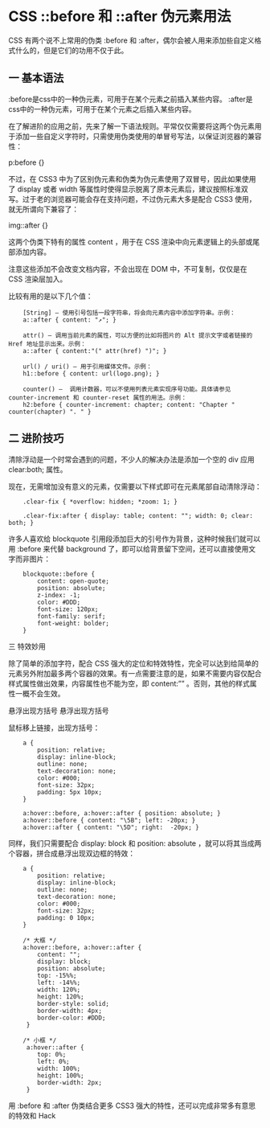 
# CSS ::before 和 ::after 伪元素用法

CSS 有两个说不上常用的伪类 :before 和 :after，偶尔会被人用来添加些自定义格式什么的，但是它们的功用不仅于此。


## 一 基本语法

:before是css中的一种伪元素，可用于在某个元素之前插入某些内容。
:after是css中的一种伪元素，可用于在某个元素之后插入某些内容。


在了解进阶的应用之前，先来了解一下语法规则。平常仅仅需要将这两个伪元素用于添加一些自定义字符时，只需使用伪类使用的单冒号写法，以保证浏览器的兼容性：


p:before  {}

不过，在 CSS3 中为了区别伪元素和伪类为伪元素使用了双冒号，因此如果使用了 display 或者 width 等属性时使得显示脱离了原本元素后，建议按照标准双写。过于老的浏览器可能会存在支持问题，不过伪元素大多是配合 CSS3 使用，就无所谓向下兼容了：

img::after {}

这两个伪类下特有的属性 content ，用于在 CSS 渲染中向元素逻辑上的头部或尾部添加内容。

注意这些添加不会改变文档内容，不会出现在 DOM 中，不可复制，仅仅是在 CSS 渲染层加入。

比较有用的是以下几个值：

```
	[String] – 使用引号包括一段字符串，将会向元素内容中添加字符串。示例：
	a::after { content: "↗"; }
	
	attr() – 调用当前元素的属性，可以方便的比如将图片的 Alt 提示文字或者链接的 Href 地址显示出来。示例：
	a::after { content:"(" attr(href) ")"; }
	
	url() / uri() – 用于引用媒体文件。示例：
	h1::before { content: url(logo.png); }
	
	counter() –  调用计数器，可以不使用列表元素实现序号功能。具体请参见 counter-increment 和 counter-reset 属性的用法。示例：
	h2:before { counter-increment: chapter; content: "Chapter " counter(chapter) ". " }
```

## 二 进阶技巧

清除浮动是一个时常会遇到的问题，不少人的解决办法是添加一个空的 div 应用 clear:both; 属性。

现在，无需增加没有意义的元素，仅需要以下样式即可在元素尾部自动清除浮动：


```
	.clear-fix { *overflow: hidden; *zoom: 1; }

	.clear-fix:after { display: table; content: ""; width: 0; clear: both; }
```

许多人喜欢给 blockquote 引用段添加巨大的引号作为背景，这种时候我们就可以用 :before 来代替 background 了，即可以给背景留下空间，还可以直接使用文字而非图片：

```
	blockquote::before {
		content: open-quote;
		position: absolute;
		z-index: -1;
		color: #DDD;
		font-size: 120px;
		font-family: serif;
		font-weight: bolder;
	}
```


三 特效妙用

除了简单的添加字符，配合 CSS 强大的定位和特效特性，完全可以达到给简单的元素另外附加最多两个容器的效果。有一点需要注意的是，如果不需要内容仅配合样式属性做出效果，内容属性也不能为空，即 content:”” 。否则，其他的样式属性一概不会生效。

悬浮出现方括号
悬浮出现方括号

鼠标移上链接，出现方括号：

```
	a {
		position: relative;
		display: inline-block;
		outline: none;
		text-decoration: none;
		color: #000;
		font-size: 32px;
		padding: 5px 10px;
	}

	a:hover::before, a:hover::after { position: absolute; }
	a:hover::before { content: "\5B"; left: -20px; }
	a:hover::after { content: "\5D"; right:  -20px; }

```

同样，我们只需要配合 display: block 和 position: absolute ，就可以将其当成两个容器，拼合成悬浮出现双边框的特效：

```
	a {
		position: relative;
		display: inline-block;
		outline: none;
		text-decoration: none;
		color: #000;
		font-size: 32px;
		padding: 0 10px;
	}

	/* 大框 */
	a:hover::before, a:hover::after { 
		content: "";
		display: block;
		position: absolute;
		top: -15%%;
		left: -14%%;
		width: 120%;
		height: 120%;
		border-style: solid;
		border-width: 4px;
		border-color: #DDD;
	 }

	/* 小框 */
	 a:hover::after {
	 	top: 0%;
	 	left: 0%;
		width: 100%;
		height: 100%;
		border-width: 2px;
	 }

 ```
用 :before 和 :after 伪类结合更多 CSS3 强大的特性，还可以完成非常多有意思的特效和 Hack 
